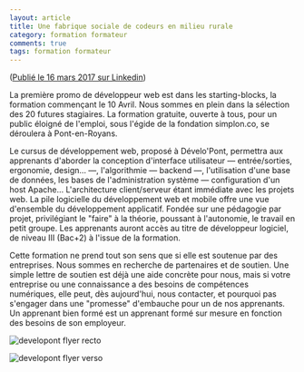 ```yaml
---
layout: article
title: Une fabrique sociale de codeurs en milieu rurale
category: formation formateur
comments: true
tags: formation formateur
---
```


([Publié le 16 mars 2017 sur Linkedin](https://www.linkedin.com/pulse/une-fabrique-sociale-de-codeurs-en-milieu-rurale-j%C3%A9r%C3%B4me-pierson/))

La première promo de développeur web est dans les starting-blocks, la formation commençant le 10 Avril. Nous sommes en plein dans la sélection des 20 futures stagiaires. La formation gratuite, ouverte à tous, pour un public éloigné de l'emploi, sous l'égide de la fondation simplon.co, se déroulera à Pont-en-Royans.

<!--more-->

Le cursus de développement web, proposé à Dévelo'Pont, permettra aux apprenants d'aborder la conception d'interface utilisateur — entrée/sorties, ergonomie, design… —, l'algorithmie — backend —, l'utilisation d'une base de données, les bases de l'administration système — configuration d'un host Apache… L'architecture client/serveur étant immédiate avec les projets web. La pile logicielle du développement web et mobile offre une vue d'ensemble du développement applicatif. Fondée sur une pédagogie par projet, privilégiant le "faire" à la théorie, poussant à l'autonomie, le travail en petit groupe. Les apprenants auront accès au titre de développeur logiciel, de niveau III (Bac+2) à l'issue de la formation.

Cette formation ne prend tout son sens que si elle est soutenue par des entreprises. Nous sommes en recherche de partenaires et de soutien. Une simple lettre de soutien est déjà une aide concrète pour nous, mais si votre entreprise ou une connaissance a des besoins de compétences numériques, elle peut, dès aujourd'hui, nous contacter, et pourquoi pas s'engager dans une "promesse" d'embauche pour un de nos apprenants. Un apprenant bien formé est un apprenant formé sur mesure en fonction des besoins de son employeur.

![developont flyer recto](https://media.licdn.com/dms/image/C5112AQECVCmOC9aqDA/article-inline_image-shrink_1500_2232/0?e=1548288000&v=beta&t=RQmIlZ1Nu3dCMcKDVek0U9JcXQdnL_PpsIc1xYLnqLs "recto")

![developont flyer verso](https://media.licdn.com/dms/image/C5112AQFu1TdXlIdlhg/article-inline_image-shrink_1500_2232/0?e=1548288000&v=beta&t=1Fenwf7Ry54dtXmgBKXC5qhesdRIfIWn6EADKTrhygk "verso")
